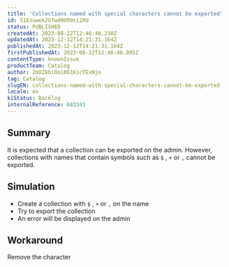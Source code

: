 ```yaml
---
title: 'Collections named with special characters cannot be exported'
id: 516zuwek2Gfwd0U99si2XU
status: PUBLISHED
createdAt: 2023-08-22T12:46:46.230Z
updatedAt: 2023-12-12T14:21:31.164Z
publishedAt: 2023-12-12T14:21:31.164Z
firstPublishedAt: 2023-08-22T12:46:46.895Z
contentType: knownIssue
productTeam: Catalog
author: 2mXZkbi0oi061KicTExNjo
tag: Catalog
slugEN: collections-named-with-special-characters-cannot-be-exported
locale: en
kiStatus: Backlog
internalReference: 683343
---
```


## Summary


It is expected that a collection can be exported on the admin. However, collections with names that contain symbols such as `$` , `+`  or `,` cannot be exported.


##

## Simulation



- Create a collection with `$` , `+`  or `,`  on the name
- Try to export the collection
- An error will be displayed on the admin


##

## Workaround


Remove the character




